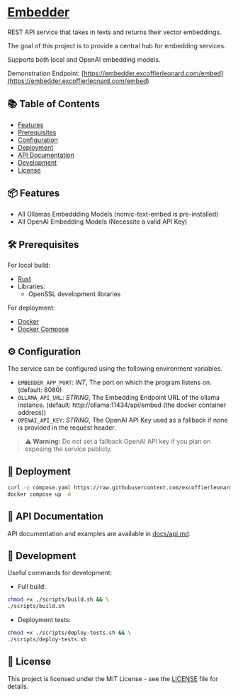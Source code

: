 # [Embedder](https://embedder.excoffierleonard.com)

REST API service that takes in texts and returns their vector embeddings.

The goal of this project is to provide a central hub for embedding services.

Supports both local and OpenAI embedding models.

Demonstration Endpoint: [https://embedder.excoffierleonard.com/embed](https://embedder.excoffierleonard.com/embed)

## 📚 Table of Contents

- [Features](#-features)
- [Prerequisites](#-prerequisites)
- [Configuration](#-configuration)
- [Deployment](#-deployment)
- [API Documentation](#-api-documentation)
- [Development](#-development)
- [License](#-license)

## 📦 Features

- All Ollamas Embeddding Models (nomic-text-embed is pre-installed)
- All OpenAI Embedding Models (Necessite a valid API Key)

## 🛠 Prerequisites

For local build:

- [Rust](https://www.rust-lang.org/learn/get-started)
- Libraries:
  - OpenSSL development libraries

For deployment:

- [Docker](https://docs.docker.com/get-docker/)
- [Docker Compose](https://docs.docker.com/compose/install/)

## ⚙ Configuration

The service can be configured using the following environment variables.

- `EMBEDDER_APP_PORT`: _INT_, The port on which the program listens on. (default: 8080)
- `OLLAMA_API_URL`: _STRING_, The Embedding Endpoint URL of the ollama instance. (default: http://ollama:11434/api/embed (the docker container address))
- `OPENAI_API_KEY`: _STRING_, The OpenAI API Key used as a fallback if none is provided in the request header.

> **⚠️ Warning:** Do not set a fallback OpenAI API key if you plan on exposing the service publicly.

## 🚀 Deployment

```bash
curl -o compose.yaml https://raw.githubusercontent.com/excoffierleonard/embedder/refs/heads/main/compose.yaml && \
docker compose up -d
```

## 📖 API Documentation

API documentation and examples are available in [docs/api.md](docs/api.md).

## 🧪 Development

Useful commands for development:

- Full build:

```bash
chmod +x ./scripts/build.sh && \
./scripts/build.sh
```

- Deployment tests:

```bash
chmod +x ./scripts/deploy-tests.sh && \
./scripts/deploy-tests.sh
```

## 📜 License

This project is licensed under the MIT License - see the [LICENSE](LICENSE) file for details.